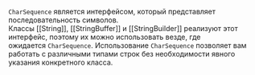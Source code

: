 `CharSequence` является интерфейсом, который представляет последовательность символов. Классы [[String]], [[StringBuffer]] и [[StringBuilder]] реализуют этот интерфейс, поэтому их можно использовать везде, где ожидается `CharSequence`. Использование `CharSequence` позволяет вам работать с различными типами строк без необходимости явного указания конкретного класса.